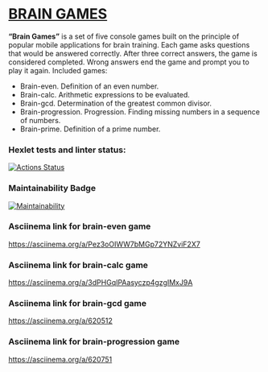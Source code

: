 # [BRAIN GAMES](https://github.com/SergDanilov/php-project-45/blob/main/README.md)
<p><b>“Brain Games”</b> is a set of five console games built on the principle of popular mobile applications for brain training. Each game asks questions that would be answered correctly. After three correct answers, the game is considered completed. Wrong answers end the game and prompt you to play it again. Included games:</p>
<ul>
<li>Brain-even. Definition of an even number.</li>
<li>Brain-calc. Arithmetic expressions to be evaluated.</li>
<li>Brain-gcd. Determination of the greatest common divisor.</li>
<li>Brain-progression. Progression. Finding missing numbers in a sequence of numbers.</li>
<li>Brain-prime. Definition of a prime number.</li>
</ul>

### Hexlet tests and linter status:
[![Actions Status](https://github.com/SergDanilov/php-project-45/actions/workflows/hexlet-check.yml/badge.svg)](https://github.com/SergDanilov/php-project-45/actions)
### Maintainability Badge
[![Maintainability](https://api.codeclimate.com/v1/badges/2c0c47005d943b508b0a/maintainability)](https://codeclimate.com/github/SergDanilov/php-project-45/maintainability)

### Asciinema link for brain-even game
https://asciinema.org/a/Pez3oOIWW7bMGp72YNZviF2X7

### Asciinema link for brain-calc game
https://asciinema.org/a/3dPHGqIPAasyczp4gzgIMxJ9A

### Asciinema link for brain-gcd game
https://asciinema.org/a/620512

### Asciinema link for brain-progression game
https://asciinema.org/a/620751

